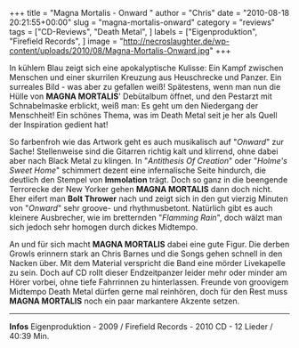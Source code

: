 +++
title = "Magna Mortalis - Onward "
author = "Chris"
date = "2010-08-18 20:21:55+00:00"
slug = "magna-mortalis-onward"
category = "reviews"
tags = ["CD-Reviews", "Death Metal", ]
labels = ["Eigenproduktion", "Firefield Records", ]
image = "http://necroslaughter.de/wp-content/uploads/2010/08/Magna-Mortalis-Onward.jpg"
+++

In kühlem Blau zeigt sich eine apokalyptische Kulisse: Ein Kampf zwischen Menschen und einer skurrilen Kreuzung aus Heuschrecke und Panzer. Ein surreales Bild - was aber zu gefallen weiß! Spätestens, wenn man nun die Hülle von **MAGNA MORTALIS**' Debütalbum öffnet, und den Pestarzt mit Schnabelmaske erblickt, weiß man: Es geht um den Niedergang der Menschheit! Ein schönes Thema, was im Death Metal seit je her als Quell der Inspiration gedient hat!

So farbenfroh wie das Artwork geht es auch musikalisch auf "_Onward_" zur Sache! Stellenweise sind die Gitarren richtig kalt und klirrend, ohne dabei aber nach Black Metal zu klingen. In "_Antithesis Of Creation_" oder "_Holme's Sweet Home_" schimmert dezent eine infernalische Seite hindurch, die deutlich den Stempel von **Immolation** trägt. Doch so ganz in die beengende Terrorecke der New Yorker gehen **MAGNA MORTALIS** dann doch nicht. Eher eifert man **Bolt Thrower** nach und zeigt sich in den gut vierzig Minuten von "_Onward_" sehr groove- und rhythmusbetont. Natürlich gibt es auch kleinere Ausbrecher, wie im bretternden "_Flamming Rain_", doch wälzt man sich jedoch sehr homogen durch dickes Midtempo.

An und für sich macht **MAGNA MORTALIS** dabei eine gute Figur. Die derben Growls erinnern stark an Chris Barnes und die Songs gehen schnell in den Nacken über. Mit dem Material verspricht die Band eine mörder Livekapelle zu sein. Doch auf CD rollt dieser Endzeitpanzer leider mehr oder minder am Hörer vorbei, ohne tiefe Fahrrinnen zu hinterlassen. Freunde von groovigem Midtempo Death Metal dürfen gerne mal reinhören, doch für den Rest muss **MAGNA MORTALIS** noch ein paar markantere Akzente setzen.





---
**Infos**
Eigenproduktion - 2009 / Firefield Records - 2010
CD - 12 Lieder / 40:39 Min.
